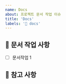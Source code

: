 ```yaml
---
name: Docs
about: 프로젝트 문서 작업 이슈
title: 'Docs'
labels: '📖 docs'
---
```


## 📝 문서 작업 사항

<!-- 어떤 문서 작업을 진행했는지 알려주세요. -->

- [ ] 문서작업 1

## 📖 참고 사항

<!-- 레퍼런스, 스크린샷 등을 넣어 주세요. -->
